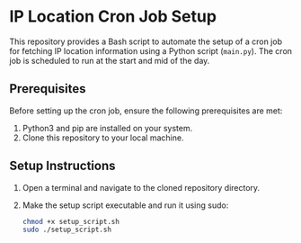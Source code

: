 # IP Location Cron Job Setup

This repository provides a Bash script to automate the setup of a cron job for fetching IP location information using a Python script (`main.py`). The cron job is scheduled to run at the start and mid of the day.

## Prerequisites

Before setting up the cron job, ensure the following prerequisites are met:

1. Python3 and pip are installed on your system.
2. Clone this repository to your local machine.

## Setup Instructions

1. Open a terminal and navigate to the cloned repository directory.

2. Make the setup script executable and run it using sudo:
   ```bash
   chmod +x setup_script.sh
   sudo ./setup_script.sh
